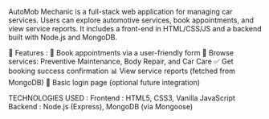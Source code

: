 AutoMob Mechanic is a full-stack web application for managing car services. Users can explore automotive services, book appointments, and view service reports. It includes a front-end in HTML/CSS/JS and a backend built with Node.js and MongoDB.

🔧 Features :
📅 Book appointments via a user-friendly form
🧰 Browse services: Preventive Maintenance, Body Repair, and Car Care
✅ Get booking success confirmation
📊 View service reports (fetched from MongoDB)
🔐 Basic login page (optional future integration)

TECHNOLOGIES USED : 
Frontend : HTML5, CSS3, Vanilla JavaScript
Backend : Node.js (Express), MongoDB (via Mongoose)
